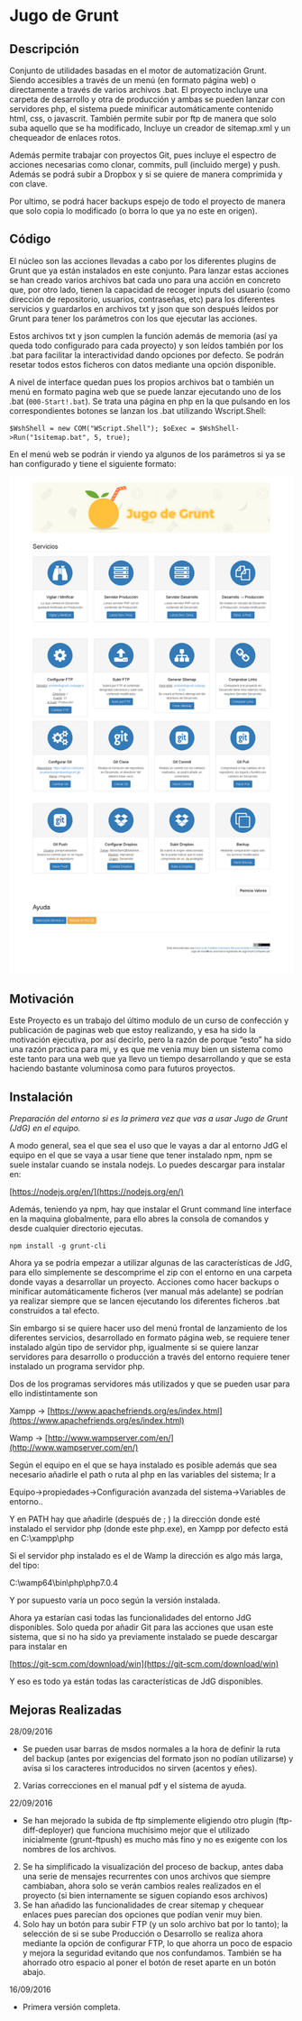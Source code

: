 # Jugo de Grunt #

## Descripción ##
Conjunto de utilidades basadas en el motor de automatización Grunt. Siendo accesibles a través de un menú (en formato página web) o directamente a través de varios archivos .bat. El proyecto incluye una carpeta de desarrollo y otra de producción y ambas se pueden lanzar con servidores php, el sistema puede minificar automáticamente contenido html, css, o javascrit. También permite subir por ftp de manera que solo suba aquello que se ha modificado, Incluye un creador de sitemap.xml y un chequeador de enlaces rotos. 

Además permite trabajar con proyectos Git, pues incluye el espectro de acciones necesarias como clonar, commits, pull (incluido merge) y push. Además se podrá subir a Dropbox y si se quiere de manera comprimida y con clave.

Por ultimo, se podrá hacer backups espejo de todo el proyecto de manera que solo copia lo modificado (o borra lo que ya no este en origen).

## Código ##

El núcleo son las acciones llevadas a cabo por los diferentes plugins de Grunt que ya están instalados en este conjunto. Para lanzar estas acciones se han creado varios archivos bat cada uno para una acción en concreto que, por otro lado, tienen la capacidad de recoger inputs del usuario (como dirección de repositorio, usuarios, contraseñas, etc) para  los diferentes servicios y guardarlos en archivos txt y json que son después leídos por Grunt para tener los parámetros con los que ejecutar las acciones. 

Estos archivos txt y json cumplen la función además de memoria (así ya queda todo configurado para cada proyecto) y son leídos también por los .bat para facilitar la interactividad dando opciones por defecto. Se podrán resetar todos estos ficheros con datos mediante una opción disponible.

A nivel de interface quedan pues los propios archivos bat o también un menú en formato pagina web que se puede lanzar ejecutando uno de los .bat (`000-Start!.bat`). Se trata una página en php en la que pulsando en los correspondientes botones se lanzan los .bat utilizando Wscript.Shell:

    $WshShell = new COM("WScript.Shell"); $oExec = $WshShell->Run("1sitemap.bat", 5, true);

En el menú web se podrán ir viendo ya algunos de los parámetros si ya se han configurado y tiene el siguiente formato:


![menú Jugo de Grunt](screencapture-127-0-0-1-8000-1474569279721.png?raw=true "Menú")


## Motivación ##

Este Proyecto es un trabajo del último modulo de un curso de confección y publicación de paginas web que estoy realizando, y esa ha sido la motivación ejecutiva, por así decirlo, pero la razón de porque “esto” ha sido una razón practica para mi, y es que me venia muy bien un sistema como este tanto para una web que ya llevo un tiempo desarrollando y que se esta haciendo bastante voluminosa como para futuros proyectos.

## Instalación ##

*Preparación del entorno si es la primera vez que vas a usar Jugo de Grunt (JdG) en el equipo.*

A modo general, sea el que sea el uso que le vayas a dar al entorno JdG el equipo en el que se vaya a usar tiene que tener instalado npm, npm se suele instalar cuando se instala nodejs. Lo puedes descargar para instalar en:

[https://nodejs.org/en/](https://nodejs.org/en/)

Además, teniendo ya npm, hay que instalar el Grunt command line interface en la maquina globalmente, para ello abres la consola de comandos y desde cualquier directorio ejecutas.

    npm install -g grunt-cli

Ahora ya se podría empezar a utilizar algunas de las características de JdG, para ello simplemente se descomprime el zip con el entorno en una carpeta donde vayas a desarrollar un proyecto. Acciones como hacer backups o minificar automáticamente ficheros (ver manual más adelante) se podrían ya realizar siempre que se lancen ejecutando los diferentes ficheros .bat construidos a tal efecto.

Sin embargo si se quiere hacer uso del menú frontal de lanzamiento de los diferentes servicios, desarrollado en formato página web, se requiere tener instalado algún tipo de servidor php, igualmente si se quiere lanzar servidores para desarrollo o producción a través del entorno requiere tener instalado un programa servidor php.

Dos de los programas servidores más utilizados y que se pueden usar para ello indistintamente son

Xampp → [https://www.apachefriends.org/es/index.html](https://www.apachefriends.org/es/index.html)

Wamp → [http://www.wampserver.com/en/](http://www.wampserver.com/en/)

Según el equipo en el que se haya instalado es posible además que sea necesario añadirle el path o ruta al php en las variables del sistema; Ir a 

Equipo->propiedades->Configuración avanzada del sistema->Variables de entorno..

Y en PATH hay que añadirle (después de ; ) la dirección donde esté instalado el servidor php (donde este php.exe), en Xampp por defecto está en C:\xampp\php

Si el servidor php instalado es el de Wamp la dirección es algo más larga, del tipo:

C:\wamp64\bin\php\php7.0.4

Y por supuesto varía un poco según la versión instalada.

Ahora ya estarían casi todas las funcionalidades del entorno JdG disponibles. Solo queda por añadir Git para las acciones que usan este sistema, que si no ha sido ya previamente instalado se puede descargar para instalar en

[https://git-scm.com/download/win](https://git-scm.com/download/win)

Y eso es todo ya están todas las características de JdG disponibles.

## Mejoras Realizadas ##

28/09/2016

- Se pueden usar barras de msdos normales a la hora de definir la ruta del backup (antes por exigencias del formato json no podían utilizarse) y avisa si los caracteres introducidos no sirven (acentos y eñes).
2. Varias correcciones en el manual pdf y el sistema de ayuda.


22/09/2016

- Se han mejorado la subida de ftp simplemente eligiendo otro plugín (ftp-diff-deployer) que funciona muchísimo mejor que el utilizado inicialmente (grunt-ftpush) es mucho más fino y no es exigente con los nombres de los archivos.
2. Se ha simplificado la visualización del proceso de backup, antes daba una serie de mensajes recurrentes con unos archivos que siempre cambiaban, ahora solo se verán cambios reales realizados en el proyecto (si bien internamente se siguen copiando esos archivos)
3. Se han añadido las funcionalidades de crear sitemap y chequear enlaces pues parecían dos opciones que podían venir muy bien.
4. Solo hay un botón para subir FTP (y un solo archivo bat por lo tanto); la selección de si se sube Producción o Desarrollo se realiza ahora mediante la opción de configurar FTP, lo que ahorra un poco de espacio y mejora la seguridad evitando que nos confundamos. También se ha ahorrado otro espacio al poner el botón de reset aparte en un botón abajo.

16/09/2016

- Primera versión completa.

